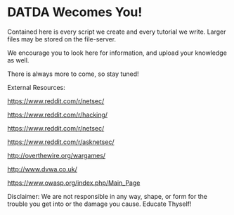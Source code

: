 # DATDA Wecomes You!

Contained here is every script we create and every tutorial we write. Larger files may be stored on the file-server. 

We encourage you to look here for information, and upload your knowledge as well. 

There is always more to come, so stay tuned!

External Resources:

https://www.reddit.com/r/netsec/

https://www.reddit.com/r/hacking/

https://www.reddit.com/r/netsec/

https://www.reddit.com/r/asknetsec/

http://overthewire.org/wargames/

http://www.dvwa.co.uk/

https://www.owasp.org/index.php/Main_Page

Disclaimer: 
We are not responsible in any way, shape, or form for the trouble you get into or the damage you cause. Educate Thyself!

